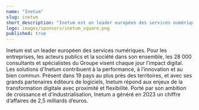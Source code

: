 ```yaml
---
name: "Inetum"
slug: inetum
short_description: "Inetum est un leader européen des services numériques. Pour les entreprises, les acteurs publics et la société dans son ensemble, les 28 000 consultants et spécialistes du Groupe visent chaque jour l’impact digital."
logo: images/sponsors/inetum_square.png  
published: true
---
```

Inetum est un leader européen des services numériques. Pour les entreprises, les acteurs publics et la société dans son ensemble, les 28 000 consultants et spécialistes du Groupe visent chaque jour l’impact digital. Les solutions d'Inetum contribuent à la performance, à l’innovation et au bien commun. Présent dans 19 pays au plus près des territoires, et avec ses grands partenaires éditeurs de logiciels, Inetum répond aux enjeux de la transformation digitale avec proximité et flexibilité. Porté par son ambition de croissance et d’industrialisation, Inetum a généré en 2023 un chiffre d’affaires de 2,5 milliards d’euros.
